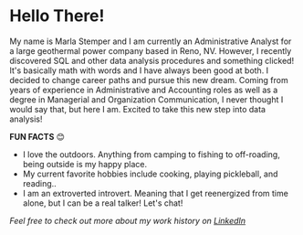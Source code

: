 # Hello There!

My name is Marla Stemper and I am currently an Administrative Analyst for a large geothermal power company based in Reno, NV.
However, I recently discovered SQL and other data analysis procedures and something clicked! It's basically math with words and I have always been good at both. 
I decided to change career paths and pursue this new dream. Coming from years of experience in Administrative and Accounting roles as well as a degree in Managerial and Organization Communication, 
I never thought I would say that, but here I am. Excited to take this new step into data analysis!

**FUN FACTS** 😊
- I love the outdoors. Anything from camping to fishing to off-roading, being outside is my happy place.
- My current favorite hobbies include cooking, playing pickleball, and reading..
- I am an extroverted introvert. Meaning that I get reenergized from time alone, but I can be a real talker! Let's chat!

*Feel free to check out more about my work history on [LinkedIn](www.linkedin.com/in/marla-stemper-aa1309114)*
